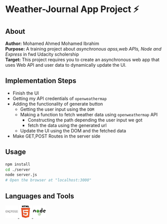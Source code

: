 # Weather-Journal App Project ⚡️

## About

**Author:** Mohamed Ahmed Mohamed Ibrahim \
**Purpose:** A training project about _asynchronous apss,web APIs, Node and Express_ in fwd Udacity scholership \
**Target:**
This project requires you to create an asynchronous web app that uses Web API and user data to dynamically update the UI.

## Implementation Steps

-   Finish the UI
-   Getting my API credentials of `openweathermap`
-   Adding the functionality of generate button
    -   Getting the user input using the `DOM`
    -   Making a function to fetch weather data using `openweathermap` API
        -   Constructing the path depending the user input we got
        -   fetch the data using the generated url
    -   Update the UI using the DOM and the fetched data
-   Make GET,POST Routes in the server side

## Usage
```bash
npm install
cd ./server
node server.js
# Open the browser at "localhost:3000"
```

## Languages and Tools
<p align="left"> <a href="https://expressjs.com" target="_blank"> <img src="https://raw.githubusercontent.com/devicons/devicon/master/icons/express/express-original-wordmark.svg" alt="express" width="40" height="40"/> </a> <a href="https://www.w3.org/html/" target="_blank"> <img src="https://raw.githubusercontent.com/devicons/devicon/master/icons/html5/html5-original-wordmark.svg" alt="html5" width="40" height="40"/> </a> <a href="https://nodejs.org" target="_blank"> <img src="https://raw.githubusercontent.com/devicons/devicon/master/icons/nodejs/nodejs-original-wordmark.svg" alt="nodejs" width="40" height="40"/> </a> </p>
